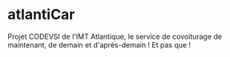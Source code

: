 # atlantiCar
Projet CODEVSI de l'IMT Atlantique, le service de covoiturage de maintenant, de demain et d'après-demain !
Et pas que !

